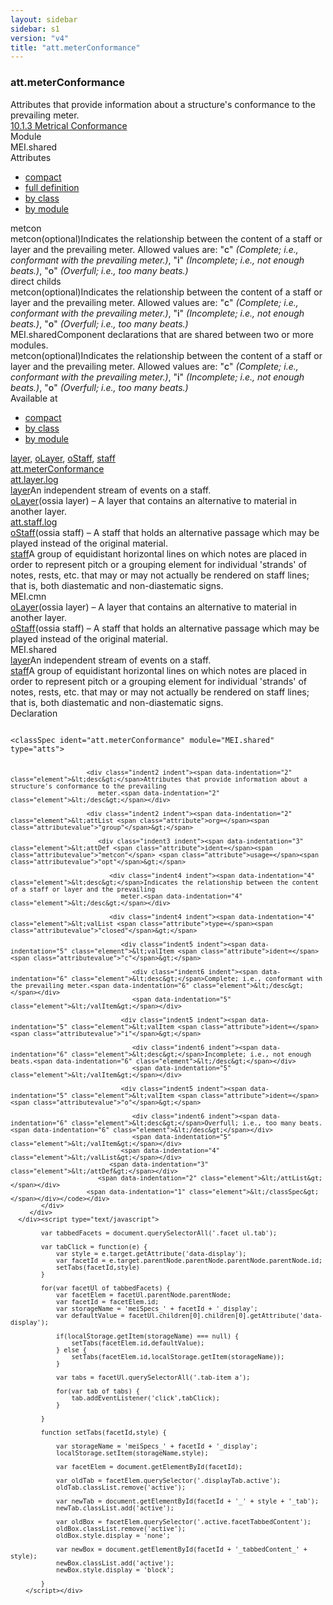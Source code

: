 ```yaml
---
layout: sidebar
sidebar: s1
version: "v4"
title: "att.meterConformance"
---
```

<div class="specPage">
   <div class="attClassSpec">
      <h3 id="att.meterConformance">att.meterConformance</h3>
      <div class="specs">
         <div class="desc">Attributes that provide information about a structure's conformance to the prevailing
            meter.
            <div class="chapterLinksBox"><a class="chapterLink desc" href="/guidelines/v4/content/analysisharm.html#analysisMetricalConformance">10.1.3 Metrical Conformance</a></div>
         </div>
         <div class="facet module">
            <div class="label">Module</div>
            <div class="statement text">MEI.shared</div>
         </div>
         <div class="facet attributes" id="attributes">
            <div class="label">Attributes</div>
            <div class="statement classes list">
               <ul class="tab">
                  <li class="tab-item"><a data-display="compact" id="attributes_compact_tab" href="#attributes" class="displayTab active">compact</a></li>
                  <li class="tab-item"><a data-display="full" id="attributes_full_tab" href="#attributes" class="displayTab">full definition</a></li>
                  <li class="tab-item"><a data-display="class" id="attributes_class_tab" href="#attributes" class="displayTab">by class</a></li>
                  <li class="tab-item"><a data-display="module" id="attributes_module_tab" href="#attributes" class="displayTab">by module</a></li>
               </ul>
               <div id="attributes_tabbedContent_compact" class="facetTabbedContent compact active"><span class="ident attribute" title="Indicates the relationship between the content of a staff or layer and the prevailing meter.">metcon</span></div>
               <div id="attributes_tabbedContent_full" class="facetTabbedContent full">
                  <div class="attributeDef def" data-module="MEI.shared"><span class="ident attribute" title="Indicates the relationship between the content of a staff or layer and the prevailing meter.">metcon</span><span class="attributeUsage">(optional)</span><span class="attributeDesc desc">Indicates the relationship between the content of a staff or layer and the prevailing
                        meter.</span><span class="attributeValues">
                        Allowed values are:
                        "<span style="font-weight: 500;">c</span>" <i>(Complete; i.e., conformant with the prevailing meter.)</i>,  "<span style="font-weight: 500;">i</span>" <i>(Incomplete; i.e., not enough beats.)</i>,  "<span style="font-weight: 500;">o</span>" <i>(Overfull; i.e., too many beats.)</i></span></div>
               </div>
               <div id="attributes_tabbedContent_class" class="facetTabbedContent class">
                  <div class="classBox direct" title="direct childs">
                     <div class="classHeading"><label class="classLabel">direct childs</label><span class="classDesc"></span></div>
                     <div class="classContent">
                        <div class="attributeDef def" data-module="MEI.shared"><span class="ident attribute" title="Indicates the relationship between the content of a staff or layer and the prevailing meter.">metcon</span><span class="attributeUsage">(optional)</span><span class="attributeDesc desc">Indicates the relationship between the content of a staff or layer and the prevailing
                              meter.</span><span class="attributeValues">
                              Allowed values are:
                              "<span style="font-weight: 500;">c</span>" <i>(Complete; i.e., conformant with the prevailing meter.)</i>,  "<span style="font-weight: 500;">i</span>" <i>(Incomplete; i.e., not enough beats.)</i>,  "<span style="font-weight: 500;">o</span>" <i>(Overfull; i.e., too many beats.)</i></span></div>
                     </div>
                  </div>
               </div>
               <div id="attributes_tabbedContent_module" class="facetTabbedContent module">
                  <div class="classBox" title="MEI.shared">
                     <div class="classHeading"><label class="classLabel">MEI.shared</label><span class="classDesc">Component declarations that are shared between two or more modules.</span></div>
                     <div class="classContent">
                        <div class="attributeDef def" data-module="MEI.shared"><span class="ident attribute" title="Indicates the relationship between the content of a staff or layer and the prevailing meter.">metcon</span><span class="attributeUsage">(optional)</span><span class="attributeDesc desc">Indicates the relationship between the content of a staff or layer and the prevailing
                              meter.</span><span class="attributeValues">
                              Allowed values are:
                              "<span style="font-weight: 500;">c</span>" <i>(Complete; i.e., conformant with the prevailing meter.)</i>,  "<span style="font-weight: 500;">i</span>" <i>(Incomplete; i.e., not enough beats.)</i>,  "<span style="font-weight: 500;">o</span>" <i>(Overfull; i.e., too many beats.)</i></span></div>
                     </div>
                  </div>
               </div>
            </div>
         </div>
         <div class="facet availableAt" id="availableAt">
            <div class="label">Available at</div>
            <div class="statement classes list">
               <ul class="tab">
                  <li class="tab-item"><a data-display="compact" id="availableAt_compact_tab" href="#availableAt" class="displayTab active">compact</a></li>
                  <li class="tab-item"><a data-display="class" id="availableAt_class_tab" href="#availableAt" class="displayTab">by class</a></li>
                  <li class="tab-item"><a data-display="module" id="availableAt_module_tab" href="#availableAt" class="displayTab">by module</a></li>
               </ul>
               <div id="availableAt_tabbedContent_compact" class="facetTabbedContent compact active"><span class="ident element" title="An independent stream of events on a staff."><a class="link_odd_elementSpec" href="{{ site.baseurl }}/{{ page.version }}/elements/layer.html">layer</a></span>, <span class="ident element" title="(ossia layer) – A layer that contains an alternative to material in another layer."><a class="link_odd_elementSpec" href="{{ site.baseurl }}/{{ page.version }}/elements/olayer.html">oLayer</a></span>, <span class="ident element" title="(ossia staff) – A staff that holds an alternative passage which may be played instead of the original material."><a class="link_odd_elementSpec" href="{{ site.baseurl }}/{{ page.version }}/elements/ostaff.html">oStaff</a></span>, <span class="ident element" title="A group of equidistant horizontal lines on which notes are placed in order to represent pitch or a grouping element for individual 'strands' of notes, rests, etc. that may or may not actually be rendered on staff lines; that is, both diastematic and non-diastematic signs."><a class="link_odd_elementSpec" href="{{ site.baseurl }}/{{ page.version }}/elements/staff.html">staff</a></span></div>
               <div id="availableAt_tabbedContent_class" class="facetTabbedContent class">
                  <div class="classBox" title="att.meterConformance">
                     <div class="classHeading"><label class="classLabel"><a class="classLink" href="{{ site.baseurl }}/{{ page.version }}/attribute-classes/att.meterconformance.html">att.meterConformance</a></label><span class="classDesc"></span></div>
                     <div class="classContent">
                        <div class="classBox" title="att.layer.log">
                           <div class="classHeading"><label class="classLabel"><a class="classLink" href="{{ site.baseurl }}/{{ page.version }}/attribute-classes/att.layer.log.html">att.layer.log</a></label><span class="classDesc"></span></div>
                           <div class="classContent">
                              <div class="elementRef" data-module="MEI.shared"><a class="link_odd_elementSpec" href="{{ site.baseurl }}/{{ page.version }}/elements/layer.html">layer</a><span class="elementDesc">An independent stream of events on a staff.</span></div>
                              <div class="elementRef" data-module="MEI.cmn"><a class="link_odd_elementSpec" href="{{ site.baseurl }}/{{ page.version }}/elements/olayer.html">oLayer</a><span class="elementDesc">(ossia layer) – A layer that contains an alternative to material in another layer.</span></div>
                           </div>
                        </div>
                        <div class="classBox" title="att.staff.log">
                           <div class="classHeading"><label class="classLabel"><a class="classLink" href="{{ site.baseurl }}/{{ page.version }}/attribute-classes/att.staff.log.html">att.staff.log</a></label><span class="classDesc"></span></div>
                           <div class="classContent">
                              <div class="elementRef" data-module="MEI.cmn"><a class="link_odd_elementSpec" href="{{ site.baseurl }}/{{ page.version }}/elements/ostaff.html">oStaff</a><span class="elementDesc">(ossia staff) – A staff that holds an alternative passage which may be played instead
                                    of
                                    the original material.</span></div>
                              <div class="elementRef" data-module="MEI.shared"><a class="link_odd_elementSpec" href="{{ site.baseurl }}/{{ page.version }}/elements/staff.html">staff</a><span class="elementDesc">A group of equidistant horizontal lines on which notes are placed in order to represent
                                    pitch or a grouping element for individual 'strands' of notes, rests, etc. that may
                                    or may not
                                    actually be rendered on staff lines; that is, both diastematic and non-diastematic
                                    signs.</span></div>
                           </div>
                        </div>
                     </div>
                  </div>
               </div>
               <div id="availableAt_tabbedContent_module" class="facetTabbedContent module">
                  <div class="classBox" title="MEI.cmn">
                     <div class="classHeading"><label class="classLabel">MEI.cmn</label><span class="classDesc"></span></div>
                     <div class="classContent">
                        <div class="elementRef" data-module="MEI.cmn"><a class="link_odd_elementSpec" href="{{ site.baseurl }}/{{ page.version }}/elements/olayer.html">oLayer</a><span class="elementDesc">(ossia layer) – A layer that contains an alternative to material in another layer.</span></div>
                        <div class="elementRef" data-module="MEI.cmn"><a class="link_odd_elementSpec" href="{{ site.baseurl }}/{{ page.version }}/elements/ostaff.html">oStaff</a><span class="elementDesc">(ossia staff) – A staff that holds an alternative passage which may be played instead
                              of
                              the original material.</span></div>
                     </div>
                  </div>
                  <div class="classBox" title="MEI.shared">
                     <div class="classHeading"><label class="classLabel">MEI.shared</label><span class="classDesc"></span></div>
                     <div class="classContent">
                        <div class="elementRef" data-module="MEI.shared"><a class="link_odd_elementSpec" href="{{ site.baseurl }}/{{ page.version }}/elements/layer.html">layer</a><span class="elementDesc">An independent stream of events on a staff.</span></div>
                        <div class="elementRef" data-module="MEI.shared"><a class="link_odd_elementSpec" href="{{ site.baseurl }}/{{ page.version }}/elements/staff.html">staff</a><span class="elementDesc">A group of equidistant horizontal lines on which notes are placed in order to represent
                              pitch or a grouping element for individual 'strands' of notes, rests, etc. that may
                              or may not
                              actually be rendered on staff lines; that is, both diastematic and non-diastematic
                              signs.</span></div>
                     </div>
                  </div>
               </div>
            </div>
         </div>
         <div class="facet declaration">
            <div class="label">Declaration</div>
            <div class="statement declaration">
               <div class="code" xml:space="preserve" data-lang="ODD"><code>
                     <div class="indent1 indent"><span data-indentation="1" class="element">&lt;classSpec <span class="attribute">ident=</span><span class="attributevalue">"att.meterConformance"</span> <span class="attribute">module=</span><span class="attributevalue">"MEI.shared"</span> <span class="attribute">type=</span><span class="attributevalue">"atts"</span>&gt;</span>
                        
                        <div class="indent2 indent"><span data-indentation="2" class="element">&lt;desc&gt;</span>Attributes that provide information about a structure's conformance to the prevailing
                           meter.<span data-indentation="2" class="element">&lt;/desc&gt;</span></div>
                        
                        <div class="indent2 indent"><span data-indentation="2" class="element">&lt;attList <span class="attribute">org=</span><span class="attributevalue">"group"</span>&gt;</span>
                           
                           <div class="indent3 indent"><span data-indentation="3" class="element">&lt;attDef <span class="attribute">ident=</span><span class="attributevalue">"metcon"</span> <span class="attribute">usage=</span><span class="attributevalue">"opt"</span>&gt;</span>
                              
                              <div class="indent4 indent"><span data-indentation="4" class="element">&lt;desc&gt;</span>Indicates the relationship between the content of a staff or layer and the prevailing
                                 meter.<span data-indentation="4" class="element">&lt;/desc&gt;</span></div>
                              
                              <div class="indent4 indent"><span data-indentation="4" class="element">&lt;valList <span class="attribute">type=</span><span class="attributevalue">"closed"</span>&gt;</span>
                                 
                                 <div class="indent5 indent"><span data-indentation="5" class="element">&lt;valItem <span class="attribute">ident=</span><span class="attributevalue">"c"</span>&gt;</span>
                                    
                                    <div class="indent6 indent"><span data-indentation="6" class="element">&lt;desc&gt;</span>Complete; i.e., conformant with the prevailing meter.<span data-indentation="6" class="element">&lt;/desc&gt;</span></div>
                                    <span data-indentation="5" class="element">&lt;/valItem&gt;</span></div>
                                 
                                 <div class="indent5 indent"><span data-indentation="5" class="element">&lt;valItem <span class="attribute">ident=</span><span class="attributevalue">"i"</span>&gt;</span>
                                    
                                    <div class="indent6 indent"><span data-indentation="6" class="element">&lt;desc&gt;</span>Incomplete; i.e., not enough beats.<span data-indentation="6" class="element">&lt;/desc&gt;</span></div>
                                    <span data-indentation="5" class="element">&lt;/valItem&gt;</span></div>
                                 
                                 <div class="indent5 indent"><span data-indentation="5" class="element">&lt;valItem <span class="attribute">ident=</span><span class="attributevalue">"o"</span>&gt;</span>
                                    
                                    <div class="indent6 indent"><span data-indentation="6" class="element">&lt;desc&gt;</span>Overfull; i.e., too many beats.<span data-indentation="6" class="element">&lt;/desc&gt;</span></div>
                                    <span data-indentation="5" class="element">&lt;/valItem&gt;</span></div>
                                 <span data-indentation="4" class="element">&lt;/valList&gt;</span></div>
                              <span data-indentation="3" class="element">&lt;/attDef&gt;</span></div>
                           <span data-indentation="2" class="element">&lt;/attList&gt;</span></div>
                        <span data-indentation="1" class="element">&lt;/classSpec&gt;</span></div></code></div>
            </div>
         </div>
      </div><script type="text/javascript">
            
            var tabbedFacets = document.querySelectorAll('.facet ul.tab');
            
            var tabClick = function(e) {
                var style = e.target.getAttribute('data-display');
                var facetId = e.target.parentNode.parentNode.parentNode.parentNode.id;
                setTabs(facetId,style)
            }
            
            for(var facetUl of tabbedFacets) {
                var facetElem = facetUl.parentNode.parentNode;
                var facetId = facetElem.id;
                var storageName = 'meiSpecs_' + facetId + '_display';
                var defaultValue = facetUl.children[0].children[0].getAttribute('data-display');
                
                if(localStorage.getItem(storageName) === null) {
                    setTabs(facetElem.id,defaultValue);
                } else {
                    setTabs(facetElem.id,localStorage.getItem(storageName));
                }
                
                var tabs = facetUl.querySelectorAll('.tab-item a');
                
                for(var tab of tabs) {
                    tab.addEventListener('click',tabClick);
                }
                
            }
            
            function setTabs(facetId,style) {
                
                var storageName = 'meiSpecs_' + facetId + '_display';
                localStorage.setItem(storageName,style);
                
                var facetElem = document.getElementById(facetId);
                
                var oldTab = facetElem.querySelector('.displayTab.active');
                oldTab.classList.remove('active');
                
                var newTab = document.getElementById(facetId + '_' + style + '_tab');
                newTab.classList.add('active');
                
                var oldBox = facetElem.querySelector('.active.facetTabbedContent');
                oldBox.classList.remove('active');
                oldBox.style.display = 'none';
                
                var newBox = document.getElementById(facetId + '_tabbedContent_' + style);
                newBox.classList.add('active');
                newBox.style.display = 'block';
                
            }
        </script></div>
</div>